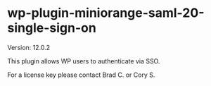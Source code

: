 # wp-plugin-miniorange-saml-20-single-sign-on

Version: 12.0.2

This plugin allows WP users to authenticate via SSO.

For a license key please contact Brad C. or Cory S.
